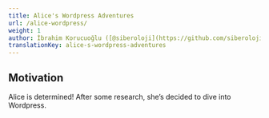 ```yaml
---
title: Alice's Wordpress Adventures
url: /alice-wordpress/
weight: 1
author: İbrahim Korucuoğlu ([@siberoloji](https://github.com/siberoloji))
translationKey: alice-s-wordpress-adventures
---
```


## Motivation

Alice is determined! After some research, she’s decided to dive into Wordpress.
